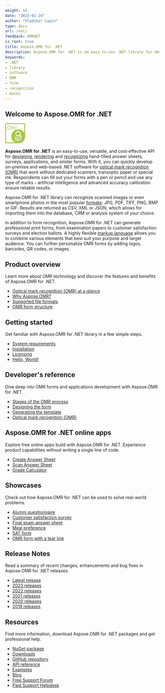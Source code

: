 ```yaml
---
weight: 10
date: "2023-01-24"
author: "Vladimir Lapin"
type: docs
url: /net/
feedback: OMRNET
is_root: true
title: Aspose.OMR for .NET
description: Aspose.OMR for .NET is an easy-to-use .NET library for designing and recognizing hand-filled questionnaires, surveys, and similar forms.
keywords:
- .NET
- library
- software
- OMR
- form
- recognition
- marks
---
```


## Welcome to Aspose.OMR for .NET

![Aspose.OMR for .NET](aspose-omr-net.png)

**Aspose.OMR for .NET** is an easy-to-use, versatile, and cost-effective API for [designing](/omr/net/design-form/), [rendering](/omr/net/generate-template/) and [recognizing](/omr/net/recognition/) hand-filled answer sheets, surveys, applications, and similar forms. With it, you can quickly develop on-premise and web-based .NET software for [optical mark recognition (OMR)](/omr/net/omr-technology/) that work without dedicated scanners, transoptic paper or special ink. Respondents can fill out your forms with a pen or pencil and use any type of marks - artificial intelligence and advanced accuracy calibration ensure reliable results.

Aspose.OMR for .NET library can recognize scanned images or even smartphone photos in the most popular [formats](/omr/net/supported-file-formats/): JPG, PDF, TIFF, PNG, BMP or GIF. Results are returned as CSV, XML or JSON, which allows for importing them into the database, CRM or analysis system of your choice.

In addition to form recognition, Aspose.OMR for .NET can generate professional print forms, from examination papers to customer satisfaction surveys and election ballots. A highly flexible [markup language](/omr/net/design-form/) allows you to combine various elements that best suit your purpose and target audience. You can further personalize OMR forms by adding logos, barcodes, QR codes, or images.

## Product overview

Learn more about OMR technology and discover the features and benefits of Aspose.OMR for .NET.

- [Optical mark recognition (OMR) at a glance](/omr/net/omr-technology/)
- [Why Aspose.OMR?](/omr/net/features-benefits/)
- [Supported file formats](/omr/net/supported-file-formats/)
- [OMR form structure](/omr/net/omr-form-structure/)

## Getting started

Get familiar with Aspose.OMR for .NET library in a few simple steps.

- [System requirements](/omr/net/system-requirements/)
- [Installation](/omr/net/installation/)
- [Licensing](/omr/net/licensing/)
- [Hello, World!](/omr/net/hello-world/)

## Developer's reference

Dive deep into OMR forms and applications development with Aspose.OMR for .NET.

- [Stages of the OMR process](/omr/net/omr-stages/)
- [Designing the form](/omr/net/design-form/)
- [Generating the template](/omr/net/generate-template/)
- [Optical mark recognition (OMR)](/omr/net/recognition/)

## Aspose.OMR for .NET online apps

Explore free online apps build with Aspose.OMR for .NET. Experience product capabilities without writing a single line of code.

- [Create Answer Sheet](https://products.aspose.app/omr/create-answer-sheet)
- [Scan Answer Sheet](https://products.aspose.app/omr/scan-answer-sheet)
- [Grade Calculator](https://products.aspose.app/omr/grade-calculator)

## Showcases

Check out how Aspose.OMR for .NET  can be used to solve real-world problems.

- [Alumni questionnaire](/omr/net/showcases/alumni/)
- [Customer satisfaction survey](/omr/net/showcases/satisfaction/)
- [Final exam answer sheet](/omr/net/showcases/exam/)
- [Meal preference](/omr/net/showcases/meal/)
- [SAT form](/omr/net/showcases/sat/)
- [OMR form with a tear line](/omr/net/showcases/tear/)

## Release Notes

Read a summary of recent changes, enhancements and bug fixes in Aspose.OMR for .NET releases.

- [Latest release](/omr/net/release-notes/latest/)
- [2023 releases](/omr/net/release-notes-2023/)
- [2022 releases](/omr/net/release-notes-2022/)
- [2021 releases](/omr/net/release-notes-2021/)
- [2020 releases](/omr/net/release-notes-2020/)
- [2019 releases](/omr/net/release-notes-2019/)

## Resources

Find more information, download Aspose.OMR for .NET packages and get professional help.

- [NuGet package](https://www.nuget.org/packages/Aspose.Omr/)
- [Downloads](https://downloads.aspose.com/omr/net)
- [GitHub repository](https://github.com/aspose-omr/Aspose.OMR-for-.NET)
- [API reference](https://reference.aspose.com/omr/net)
- [Examples](https://github.com/aspose-omr/Aspose.OMR-for-.NET)
- [Blog](https://blog.aspose.com/category/omr/)
- [Free Support Forum](https://forum.aspose.com/c/omr/38)
- [Paid Support Helpdesk](https://helpdesk.aspose.com/)
